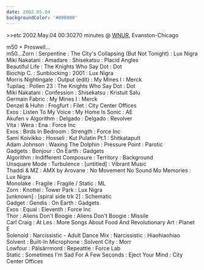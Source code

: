 ```yaml
---
date: 2002.05.04
backgroundColor: '#000000'
---
```


\>>etc 2002.May.04 00:30270 minutes @ [WNUR](http://www.wnur.org/), Evanston-Chicago  

m50 + Proswell...  
m50...Zorn : Serpentine : The City's Collapsing (But Not Tonight) : Lux Nigra  
Miki Nakatani : Amadare : Shisekatsu : Placid Angles  
Beautiful Life : The Knights Who Say Dot : Dot  
Biochip C. : Sunblocking : 2001 : Lux Nigra  
Morris Nightingale : Output (edit) : My Mines I : Merck  
Tupilaq : Pollen 23 : The Knights Who Say Dot : Dot  
Miki Nakatani : Confession : Shisekatsu : Kristuit Salu  
Germain Fabric : My Mines I : Merck  
Denzel & Huhn : Frogfurt : Filet : City Center Offices  
Exos : Listen To My Voice : My Home Is Sonic : AE  
Akufen v Algorithm : Delgado : Delgado : Revolver  
Vita : Wera : Ena : Force Inc  
Exos : Birds In Bedroom : Strength : Force Inc  
Sami Koivikko : Hosseli : Kut Pulatin Pt.1 : Shitkatapult  
Adam Johnson : Waxing The Dolphin : Pressure Point : Parotic  
Gadgets : Bonjour : On Earth : Gadgets  
Algorithm : Indifferent Composure : Territory : Background  
Unsquare Mode : Turbulence : \[untitled\] : Vibrant Music  
Thaddi & MZ : AMX by Arovane : No Movement No Sound Mo Memories : Lux Nigra  
Monolake : Fragile : Fragile / Static : ML  
Zorn : Knottel : Tower Park : Lux Nigra  
\[unknown\] : \[spiral side trk 2\] : Schematic  
Gadget : Gendis : On Earth : Gadgets  
Exos : Equal : Eleventh : Force Inc  
Thor : Aliens Don't Boogie : Aliens Don't Boogie : Missile  
Carl Craig : At Les : More Songs About Food And Revolutionary Art : Planet E  
Solenoid : Narcissistic - Adult Dance Mix : Narcissistic : Hiaohiaohiao  
Solvent : Built-In Microphone : Solvent City : Morr  
Lowfour : Pälsärrmord : Repeattle : Force Lab  
Static : Sometimes I'm Sad For A Few Seconds : Eject Your Mind : City Center Offices